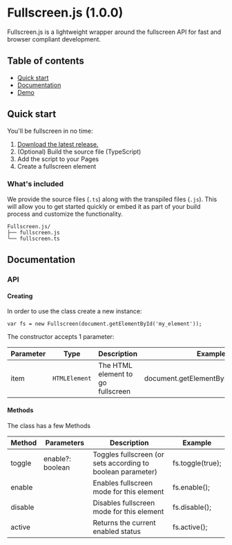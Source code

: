 # Fullscreen.js (1.0.0)

Fullscreen.js is a lightweight wrapper around the fullscreen API for fast and browser compliant development.

## Table of contents

- [Quick start](#quick-start)
- [Documentation](#documentation)
- [Demo](https://eliottrobson.github.io/Fullscreen.js/)

## Quick start

You'll be fullscreen in no time:

1. [Download the latest release.](https://github.com/eliottrobson/Fullscreen.js/archive/v1.0.0.zip)
2. (Optional) Build the source file (TypeScript)
3. Add the script to your Pages
4. Create a fullscreen element

### What's included

We provide the source files (`.ts`) along with the transpiled files (`.js`). This will allow you to get started quickly or embed it as part of your build process and customize the functionality.

```
Fullscreen.js/
├── fullscreen.js
└── fullscreen.ts
```

## Documentation

### API

#### Creating

In order to use the class create a new instance:

```
var fs = new Fullscreen(document.getElementById('my_element'));
```

The constructor accepts 1 parameter:

Parameter | Type          | Description                       | Example
--------- | ------------- | --------------------------------- | -------------------------------------
item      | `HTMLElement` | The HTML element to go fullscreen | document.getElementById('my_element')

#### Methods

The class has a few Methods

Method  | Parameters       | Description                                                 | Example
------- | ---------------- | ----------------------------------------------------------- | ----------------
toggle  | enable?: boolean | Toggles fullscreen (or sets according to boolean parameter) | fs.toggle(true);
enable  |                  | Enables fullscreen mode for this element                    | fs.enable();
disable |                  | Disables fullscreen mode for this element                   | fs.disable();
active  |                  | Returns the current enabled status                          | fs.active();
